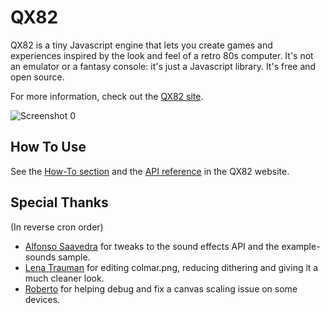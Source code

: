 # QX82
QX82 is a tiny Javascript engine that lets you create games and experiences inspired by the look and feel of a retro 80s computer. It's not an emulator or a fantasy console: it's just a Javascript library. It's free and open source.

For more information, check out the
[QX82 site](https://btco.github.io/qx82).

![Screenshot 0](https://btco.github.io/qx82/images/screenshot2.webp)

## How To Use

See the [How-To section](https://btco.github.io/qx82/howto.html) and
the [API reference](https://btco.github.io/qx82/reference.html) in the QX82 website.

## Special Thanks
(In reverse cron order)

* [Alfonso Saavedra](https://github.com/son-link) for tweaks to the sound effects API and the example-sounds sample.
* [Lena Trauman](https://mastodon.gamedev.place/@lenatrauman@merveilles.town) for editing colmar.png, reducing dithering and giving it a much cleaner look.
* [Roberto](https://twitter.com/altavox) for helping debug and fix a canvas scaling issue on some devices.
